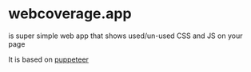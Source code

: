 # webcoverage.app

is super simple web app that shows used/un-used CSS and JS on your page

It is based on [puppeteer](https://github.com/GoogleChrome/puppeteer)
